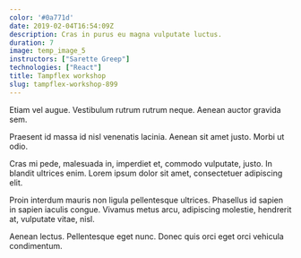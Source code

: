 ```yaml
---
color: '#0a771d'
date: 2019-02-04T16:54:09Z
description: Cras in purus eu magna vulputate luctus.
duration: 7
image: temp_image_5
instructors: ["Sarette Greep"]
technologies: ["React"]
title: Tampflex workshop
slug: tampflex-workshop-899
---
```

Etiam vel augue. Vestibulum rutrum rutrum neque. Aenean auctor gravida sem.

Praesent id massa id nisl venenatis lacinia. Aenean sit amet justo. Morbi ut odio.

Cras mi pede, malesuada in, imperdiet et, commodo vulputate, justo. In blandit ultrices enim. Lorem ipsum dolor sit amet, consectetuer adipiscing elit.

Proin interdum mauris non ligula pellentesque ultrices. Phasellus id sapien in sapien iaculis congue. Vivamus metus arcu, adipiscing molestie, hendrerit at, vulputate vitae, nisl.

Aenean lectus. Pellentesque eget nunc. Donec quis orci eget orci vehicula condimentum.

